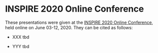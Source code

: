 # INSPIRE 2020 Online Conference
These presentations were given at the [INSPIRE 2020 Online Conference](https://inspire.ec.europa.eu/conference2020), held online on June 03-12, 2020.
They can be cited as follows:

* XXX tbd 

* YYY tbd
